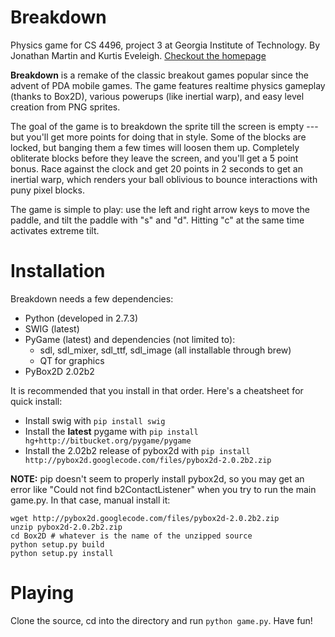 Breakdown
=========

Physics game for CS 4496, project 3 at Georgia Institute of Technology. By Jonathan Martin and Kurtis Eveleigh. [Checkout the homepage](http://nybblr.github.com/cs4496-project-3)

**Breakdown** is a remake of the classic breakout games popular since the advent of PDA mobile games. The game features realtime physics gameplay (thanks to Box2D), various powerups (like inertial warp), and easy level creation from PNG sprites.

The goal of the game is to breakdown the sprite till the screen is empty --- but you'll get more points for doing that in style. Some of the blocks are locked, but banging them a few times will loosen them up. Completely obliterate blocks before they leave the screen, and you'll get a 5 point bonus. Race against the clock and get 20 points in 2 seconds to get an inertial warp, which renders your ball oblivious to bounce interactions with puny pixel blocks.

The game is simple to play: use the left and right arrow keys to move the paddle, and tilt the paddle with "s" and "d". Hitting "c" at the same time activates extreme tilt.

Installation
============
Breakdown needs a few dependencies:
- Python (developed in 2.7.3)
- SWIG (latest)
- PyGame (latest) and dependencies (not limited to):
  - sdl, sdl_mixer, sdl_ttf, sdl_image (all installable through brew)
  - QT for graphics
- PyBox2D 2.02b2

It is recommended that you install in that order. Here's a cheatsheet for quick install:
- Install swig with `pip install swig`
- Install the **latest** pygame with `pip install hg+http://bitbucket.org/pygame/pygame`
- Install the 2.02b2 release of pybox2d with `pip install http://pybox2d.googlecode.com/files/pybox2d-2.0.2b2.zip`

**NOTE:** pip doesn't seem to properly install pybox2d, so you may get an error like "Could not find b2ContactListener" when you try to run the main game.py. In that case, manual install it:

    wget http://pybox2d.googlecode.com/files/pybox2d-2.0.2b2.zip
    unzip pybox2d-2.0.2b2.zip
    cd Box2D # whatever is the name of the unzipped source
    python setup.py build
    python setup.py install

Playing
=======
Clone the source, cd into the directory and run `python game.py`. Have fun!
